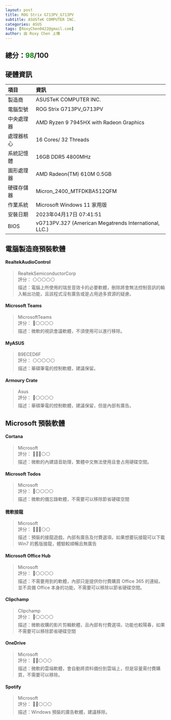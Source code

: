 ```yaml
---
layout: post
title: ROG Strix G713PV_G713PV
subtitle: ASUSTeK COMPUTER INC.
categories: ASUS
tags: [RoxyChen0422@gmail.com]
author: 由 Roxy Chen 上傳
---
```


<h2>總分：<font color="green">98</font>/100</h2>

## 硬體資訊

| 項目 | 資訊 |
| :------ | :--- |
| 製造商 | ASUSTeK COMPUTER INC. |
| 電腦型號 | ROG Strix G713PV_G713PV |
| 中央處理器 | AMD Ryzen 9 7945HX with Radeon Graphics |
| 處理器核心 | 16 Cores/ 32 Threads |
| 系統記憶體 | 16GB DDR5 4800MHz |
| 圖形處理器 | AMD Radeon(TM) 610M 0.5GB |
| 硬碟存儲器 | Micron_2400_MTFDKBA512QFM |
| 作業系統 | Microsoft Windows 11 家用版 |
| 安裝日期 | 2023年04月17日 07:41:51 |
| BIOS | vG713PV.327 (American Megatrends International, LLC.) |

## 電腦製造商預裝軟體
#### RealtekAudioControl
> RealtekSemiconductorCorp  
> 評分： ⚪⚪⚪⚪⚪  
> 描述：電腦上所使用的瑞昱音效卡的必要軟體，刪除將會無法控制音訊的輸入輸出功能，且該程式沒有廣告或是占用過多資源的疑慮。  

#### Microsoft Teams
> MicrosoftTeams  
> 評分： 🔴⚪⚪⚪⚪  
> 描述：微軟的視訊會議軟體，不須使用可以進行移除。  

#### MyASUS
> B9ECED6F  
> 評分： ⚪⚪⚪⚪⚪  
> 描述：華碩筆電的控制軟體，建議保留。  

#### Armoury Crate
> Asus  
> 評分： 🔴⚪⚪⚪⚪  
> 描述：華碩筆電的控制軟體，建議保留，但是內部有廣告。  

## Microsoft 預裝軟體
#### Cortana
> Microsoft  
> 評分： 🔴🔴🔴⚪⚪  
> 描述：微軟的內建語音助理，繁體中文無法使用且會占用硬碟空間。

#### Microsoft Todos
> Microsoft  
> 評分： 🔴⚪⚪⚪⚪  
> 描述：微軟的備忘錄軟體，不需要可以移除節省硬碟空間

#### 微軟接龍
> Microsoft  
> 評分： 🔴🔴🔴⚪⚪  
> 描述：預裝的接龍遊戲，內部有廣告及付費選項，如果想要玩接龍可以下載 Win7 的舊版接龍，體驗較順暢且無廣告

#### Microsoft Office Hub
> Microsoft  
> 評分： 🔴⚪⚪⚪⚪  
> 描述：不需要用到的軟體，內部只是提供你付費購買 Office 365 的連結，並不具備 Office 本身的功能，不需要可以移除以節省硬碟空間。

#### Clipchamp
> Clipchamp  
> 評分： 🔴⚪⚪⚪⚪  
> 描述：微軟收購的影片剪輯軟體，且內部有付費選項，功能也較陽春，如果不需要可以移除節省硬碟空間

#### OneDrive
> Microsoft  
> 評分： 🔴🔴⚪⚪⚪  
> 描述：微軟的雲端軟體，會自動將資料備份到雲端上，但是容量需付費購買，不需要可以移除。

#### Spotify
> Microsoft  
> 評分： 🔴🔴⚪⚪⚪  
> 描述：Windows 預裝的廣告軟體，建議移除。

